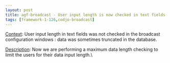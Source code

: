 ```yaml
---
layout: post
title: agf-broadcast - User input length is now checked in text fields in configuration windows
tags: [framework-1-126,codjo-broadcast]
---
```

<u>Context</u>:
User input length in text fields was not checked in the broadcast configuration windows : data was sometimes truncated in the database.

<u>Description</u>:
Now we are performing a maximum data length checking to limit the users for their data input length.\\